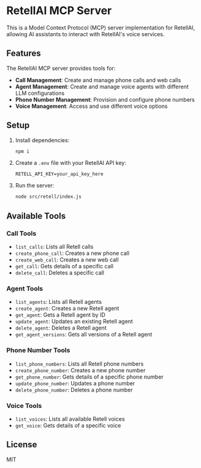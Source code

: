 # RetellAI MCP Server

This is a Model Context Protocol (MCP) server implementation for RetellAI, allowing AI assistants to interact with RetellAI's voice services.

## Features

The RetellAI MCP server provides tools for:

- **Call Management**: Create and manage phone calls and web calls
- **Agent Management**: Create and manage voice agents with different LLM configurations
- **Phone Number Management**: Provision and configure phone numbers
- **Voice Management**: Access and use different voice options

## Setup

1. Install dependencies:

   ```bash
   npm i
   ```

2. Create a `.env` file with your RetellAI API key:

   ```
   RETELL_API_KEY=your_api_key_here
   ```

3. Run the server:
   ```bash
   node src/retell/index.js
   ```

## Available Tools

### Call Tools

- `list_calls`: Lists all Retell calls
- `create_phone_call`: Creates a new phone call
- `create_web_call`: Creates a new web call
- `get_call`: Gets details of a specific call
- `delete_call`: Deletes a specific call

### Agent Tools

- `list_agents`: Lists all Retell agents
- `create_agent`: Creates a new Retell agent
- `get_agent`: Gets a Retell agent by ID
- `update_agent`: Updates an existing Retell agent
- `delete_agent`: Deletes a Retell agent
- `get_agent_versions`: Gets all versions of a Retell agent

### Phone Number Tools

- `list_phone_numbers`: Lists all Retell phone numbers
- `create_phone_number`: Creates a new phone number
- `get_phone_number`: Gets details of a specific phone number
- `update_phone_number`: Updates a phone number
- `delete_phone_number`: Deletes a phone number

### Voice Tools

- `list_voices`: Lists all available Retell voices
- `get_voice`: Gets details of a specific voice

## License

MIT
